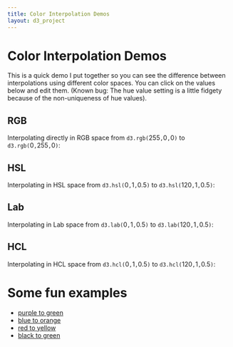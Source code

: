 ```yaml
---
title: Color Interpolation Demos
layout: d3_project
---
```


# Color Interpolation Demos

This is a quick demo I put together so you can see the difference
between interpolations using different color spaces. You can click on
the values below and edit them. (Known bug: The hue value setting is a
little fidgety because of the non-uniqueness of hue values).

## RGB

Interpolating directly in RGB space from `d3.rgb(`<span contenteditable="true" id="rgb_ro">255</span>`,`<span contenteditable="true" id="rgb_go">0</span>`,`<span contenteditable="true" contenteditable="true" id="rgb_bo">0</span>`)` to `d3.rgb(`<span contenteditable="true" id="rgb_rd">0</span>`,`<span contenteditable="true" id="rgb_gd">255</span>`,`<span contenteditable="true" id="rgb_bd">0</span>`)`:

<div id="rgb_div"></div>

## HSL

Interpolating in HSL space from `d3.hsl(`<span contenteditable="true" id="hsl_ho">0</span>`,`<span contenteditable="true" id="hsl_so">1</span>`,`<span contenteditable="true" id="hsl_lo">0.5</span>`)` to `d3.hsl(`<span contenteditable="true" id="hsl_hd">120</span>`,`<span contenteditable="true" id="hsl_sd">1</span>`,`<span contenteditable="true" id="hsl_ld">0.5</span>`)`:

<div id="hsl_div"></div>

## Lab

Interpolating in Lab space from `d3.lab(`<span contenteditable="true" id="lab_lo">0</span>`,`<span contenteditable="true" id="lab_ao">1</span>`,`<span contenteditable="true" id="lab_bo">0.5</span>`)` to `d3.lab(`<span contenteditable="true" id="lab_ld">120</span>`,`<span contenteditable="true" id="lab_ad">1</span>`,`<span contenteditable="true" id="lab_bd">0.5</span>`)`:

<div id="lab_div"></div>

## HCL

Interpolating in HCL space from `d3.hcl(`<span contenteditable="true" id="hcl_ho">0</span>`,`<span contenteditable="true" id="hcl_co">1</span>`,`<span contenteditable="true" id="hcl_lo">0.5</span>`)` to `d3.hcl(`<span contenteditable="true" id="hcl_hd">120</span>`,`<span contenteditable="true" id="hcl_cd">1</span>`,`<span contenteditable="true" id="hcl_ld">0.5</span>`)`:

<div id="hcl_div"></div>

# Some fun examples

* [purple to green](javascript:set(255,0,255,0,255,0))
* [blue to orange](javascript:set(30,100,240,240,160,40))
* [red to yellow](javascript:set(255,0,0,255,255,0))
* [black to green](javascript:set(0,1,0,0,255,0))
